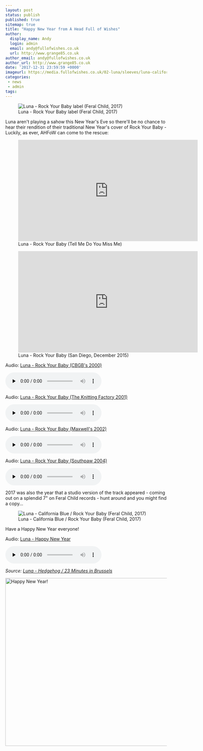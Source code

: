 ```yaml
---
layout: post
status: publish
published: true
sitemap: true
title: "Happy New Year from A Head Full of Wishes"
author:
  display_name: Andy
  login: admin
  email: andy@fullofwishes.co.uk
  url: http://www.grange85.co.uk
author_email: andy@fullofwishes.co.uk
author_url: http://www.grange85.co.uk
date: '2017-12-31 23:59:59 +0000'
imageurl: https://media.fullofwishes.co.uk/02-luna/sleeves/luna-california-blue-rock-yr-baby-front.jpg
categories:
 - news
 - admin
tags:
---
```

<figure class="caption aligncenter"><img src="https://media.fullofwishes.co.uk/02-luna/sleeves/luna-california-blue-rock-yr-baby-label-aa.jpg" alt="Luna - Rock Your Baby label (Feral Child, 2017)" /><figcaption class="caption-text">Luna - Rock Your Baby label (Feral Child, 2017)</figcaption></figure>
<p class="lead">Luna aren't playing a sahow this New Year's Eve so there'll be no chance to hear their rendition of their traditional New Year's cover of Rock Your Baby - Luckily, as ever, AHFoW can come to the rescue:</p>

<figure class="caption aligncenter"><iframe width="560" height="315" src="https://www.youtube.com/embed/D-0Ey7_pcuE" frameborder="0" allowfullscreen></iframe><figcaption class="caption-text">Luna - Rock Your Baby (Tell Me Do You Miss Me)</figcaption></figure>


<figure class="caption aligncenter"><iframe width="560" height="315" src="https://www.youtube.com/embed/VPyly7fifEc" frameborder="0" allowfullscreen></iframe><figcaption class="caption-text">Luna - Rock Your Baby (San Diego, December 2015)</figcaption></figure>

<div class="well"><p class="audio">Audio: <a href="https://media.fullofwishes.co.uk/02-luna/audio/2000-12-31_Luna_Rock-Your-Baby.mp3">Luna - Rock Your Baby (CBGB's 2000)</a></p><audio controls="controls" preload="none" src="https://media.fullofwishes.co.uk/02-luna/audio/2000-12-31_Luna_Rock-Your-Baby.mp3"></audio></div>
<div class="well"><p class="audio">Audio: <a href="https://media.fullofwishes.co.uk/02-luna/audio/2001-12-31_Luna_Rock-Your-Baby.mp3">Luna - Rock Your Baby (The Knitting Factory 2001)</a></p><audio controls="controls" preload="none" src="https://media.fullofwishes.co.uk/02-luna/audio/2001-12-31_Luna_Rock-Your-Baby.mp3"></audio></div>
<div class="well"><p class="audio">Audio: <a href="https://media.fullofwishes.co.uk/02-luna/audio/2002-12-31_Luna_Rock-Your-Baby.mp3">Luna - Rock Your Baby (Maxwell's 2002)</a></p><audio controls="controls" preload="none" src="https://media.fullofwishes.co.uk/02-luna/audio/2002-12-31_Luna_Rock-Your-Baby.mp3"></audio></div>
<div class="well"><p class="audio">Audio: <a href="https://media.fullofwishes.co.uk/02-luna/audio/2004-12-31_Luna_Rock-Your-Baby.mp3">Luna - Rock Your Baby (Southpaw 2004)</a></p><audio controls="controls" preload="none" src="https://media.fullofwishes.co.uk/02-luna/audio/2004-12-31_Luna_Rock-Your-Baby.mp3"></audio></div>

<p>2017 was also the year that a studio version of the track appeared - coming out on a splendid 7" on Feral Child records - hunt around and you might find a copy&hellip;</p>
<figure class="caption aligncenter"><img src="https://media.fullofwishes.co.uk/02-luna/sleeves/luna-california-blue-rock-yr-baby-front.jpg" alt="Luna - California Blue / Rock Your Baby (Feral Child, 2017)" /><figcaption class="caption-text">Luna - California Blue / Rock Your Baby (Feral Child, 2017)</figcaption></figure>

<p>Have a Happy New Year everyone!</p>

<div class="well">
  <p class="audio">Audio: <a href="https://media.fullofwishes.co.uk/02-luna/audio/luna-happynewyear.mp3">Luna - Happy New Year</a></p>
  <audio controls="controls" preload="none" src="https://media.fullofwishes.co.uk/02-luna/audio/luna-happynewyear.mp3"></audio>
  <p class="source small text-right"><em>Source: <a href="https://db.fullofwishes.co.uk/luna/releases/luna-hedgehog-23-minutes-in-brussels/">Luna - Hedgehog / 23 Minutes in Brussels</a></em></p>
</div>

<a data-flickr-embed="true"  href="https://www.flickr.com/photos/nai_collection/11495225345/" title="Happy New Year!"><img src="https://farm4.staticflickr.com/3774/11495225345_825f69f76a_c.jpg" width="800" height="522" alt="Happy New Year!"></a><script async src="//embedr.flickr.com/assets/client-code.js" charset="utf-8"></script>

